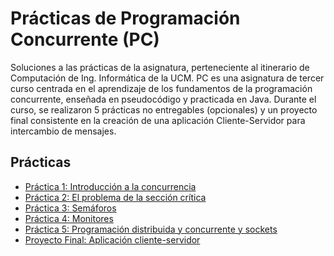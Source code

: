 # Prácticas de Programación Concurrente (PC)

Soluciones a las prácticas de la asignatura, perteneciente al itinerario de Computación de Ing. Informática de la UCM.
PC es una asignatura de tercer curso centrada en el aprendizaje de los fundamentos de la programación concurrente, enseñada en pseudocódigo y practicada en Java. Durante el curso, se realizaron 5 prácticas no entregables (opcionales) y un proyecto final consistente en la creación de una aplicación Cliente-Servidor para intercambio de mensajes.

## Prácticas
- [Práctica 1: Introducción a la concurrencia](/Práctica%201)
- [Práctica 2: El problema de la sección crítica](/Práctica%202)
- [Práctica 3: Semáforos](/Práctica%203)
- [Práctica 4: Monitores](/Práctica%204)
- [Práctica 5: Programación distribuida y concurrente y sockets](/Práctica%205)
- [Proyecto Final: Aplicación cliente-servidor](/Proyecto%20Final)
